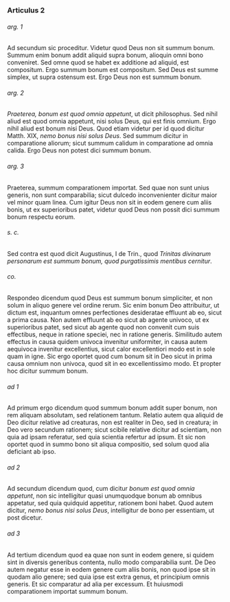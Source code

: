### Articulus 2

###### arg. 1
Ad secundum sic proceditur. Videtur quod Deus non sit summum bonum. Summum enim bonum addit aliquid supra bonum, alioquin omni bono conveniret. Sed omne quod se habet ex additione ad aliquid, est compositum. Ergo summum bonum est compositum. Sed Deus est summe simplex, ut supra ostensum est. Ergo Deus non est summum bonum.

###### arg. 2
*Praeterea, bonum est quod omnia appetunt*, ut dicit philosophus. Sed nihil aliud est quod omnia appetunt, nisi solus Deus, qui est finis omnium. Ergo nihil aliud est bonum nisi Deus. Quod etiam videtur per id quod dicitur Matth. XIX, *nemo bonus nisi solus Deus*. Sed summum dicitur in comparatione aliorum; sicut summum calidum in comparatione ad omnia calida. Ergo Deus non potest dici summum bonum.

###### arg. 3
Praeterea, summum comparationem importat. Sed quae non sunt unius generis, non sunt comparabilia; sicut dulcedo inconvenienter dicitur maior vel minor quam linea. Cum igitur Deus non sit in eodem genere cum aliis bonis, ut ex superioribus patet, videtur quod Deus non possit dici summum bonum respectu eorum.

###### s. c.
Sed contra est quod dicit Augustinus, I de Trin., quod *Trinitas divinarum personarum est summum bonum, quod purgatissimis mentibus cernitur*.

###### co.
Respondeo dicendum quod Deus est summum bonum simpliciter, et non solum in aliquo genere vel ordine rerum. Sic enim bonum Deo attribuitur, ut dictum est, inquantum omnes perfectiones desideratae effluunt ab eo, sicut a prima causa. Non autem effluunt ab eo sicut ab agente univoco, ut ex superioribus patet, sed sicut ab agente quod non convenit cum suis effectibus, neque in ratione speciei, nec in ratione generis. Similitudo autem effectus in causa quidem univoca invenitur uniformiter, in causa autem aequivoca invenitur excellentius, sicut calor excellentiori modo est in sole quam in igne. Sic ergo oportet quod cum bonum sit in Deo sicut in prima causa omnium non univoca, quod sit in eo excellentissimo modo. Et propter hoc dicitur summum bonum.

###### ad 1
Ad primum ergo dicendum quod summum bonum addit super bonum, non rem aliquam absolutam, sed relationem tantum. Relatio autem qua aliquid de Deo dicitur relative ad creaturas, non est realiter in Deo, sed in creatura; in Deo vero secundum rationem; sicut scibile relative dicitur ad scientiam, non quia ad ipsam referatur, sed quia scientia refertur ad ipsum. Et sic non oportet quod in summo bono sit aliqua compositio, sed solum quod alia deficiant ab ipso.

###### ad 2
Ad secundum dicendum quod, cum dicitur *bonum est quod omnia appetunt*, non sic intelligitur quasi unumquodque bonum ab omnibus appetatur, sed quia quidquid appetitur, rationem boni habet. Quod autem dicitur, *nemo bonus nisi solus Deus*, intelligitur de bono per essentiam, ut post dicetur.

###### ad 3
Ad tertium dicendum quod ea quae non sunt in eodem genere, si quidem sint in diversis generibus contenta, nullo modo comparabilia sunt. De Deo autem negatur esse in eodem genere cum aliis bonis, non quod ipse sit in quodam alio genere; sed quia ipse est extra genus, et principium omnis generis. Et sic comparatur ad alia per excessum. Et huiusmodi comparationem importat summum bonum.


